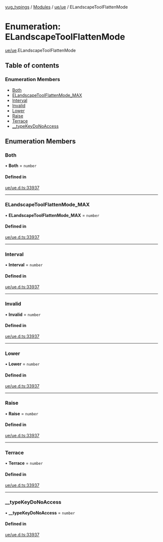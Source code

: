 [yug_typings](../README.md) / [Modules](../modules.md) / [ue/ue](../modules/ue_ue.md) / ELandscapeToolFlattenMode

# Enumeration: ELandscapeToolFlattenMode

[ue/ue](../modules/ue_ue.md).ELandscapeToolFlattenMode

## Table of contents

### Enumeration Members

- [Both](ue_ue.ELandscapeToolFlattenMode.md#both)
- [ELandscapeToolFlattenMode\_MAX](ue_ue.ELandscapeToolFlattenMode.md#elandscapetoolflattenmode_max)
- [Interval](ue_ue.ELandscapeToolFlattenMode.md#interval)
- [Invalid](ue_ue.ELandscapeToolFlattenMode.md#invalid)
- [Lower](ue_ue.ELandscapeToolFlattenMode.md#lower)
- [Raise](ue_ue.ELandscapeToolFlattenMode.md#raise)
- [Terrace](ue_ue.ELandscapeToolFlattenMode.md#terrace)
- [\_\_typeKeyDoNoAccess](ue_ue.ELandscapeToolFlattenMode.md#__typekeydonoaccess)

## Enumeration Members

### Both

• **Both** = `number`

#### Defined in

[ue/ue.d.ts:33937](https://github.com/YugMetaverse/yug_typings/blob/25cad34/ue/ue.d.ts#L33937)

___

### ELandscapeToolFlattenMode\_MAX

• **ELandscapeToolFlattenMode\_MAX** = `number`

#### Defined in

[ue/ue.d.ts:33937](https://github.com/YugMetaverse/yug_typings/blob/25cad34/ue/ue.d.ts#L33937)

___

### Interval

• **Interval** = `number`

#### Defined in

[ue/ue.d.ts:33937](https://github.com/YugMetaverse/yug_typings/blob/25cad34/ue/ue.d.ts#L33937)

___

### Invalid

• **Invalid** = `number`

#### Defined in

[ue/ue.d.ts:33937](https://github.com/YugMetaverse/yug_typings/blob/25cad34/ue/ue.d.ts#L33937)

___

### Lower

• **Lower** = `number`

#### Defined in

[ue/ue.d.ts:33937](https://github.com/YugMetaverse/yug_typings/blob/25cad34/ue/ue.d.ts#L33937)

___

### Raise

• **Raise** = `number`

#### Defined in

[ue/ue.d.ts:33937](https://github.com/YugMetaverse/yug_typings/blob/25cad34/ue/ue.d.ts#L33937)

___

### Terrace

• **Terrace** = `number`

#### Defined in

[ue/ue.d.ts:33937](https://github.com/YugMetaverse/yug_typings/blob/25cad34/ue/ue.d.ts#L33937)

___

### \_\_typeKeyDoNoAccess

• **\_\_typeKeyDoNoAccess** = `number`

#### Defined in

[ue/ue.d.ts:33937](https://github.com/YugMetaverse/yug_typings/blob/25cad34/ue/ue.d.ts#L33937)
